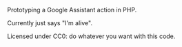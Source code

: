 Prototyping a Google Assistant action in PHP.

Currently just says "I'm alive".

Licensed under CC0: do whatever you want with this code.

